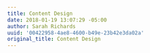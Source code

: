 ```yaml
---
title: Content Design
date: 2018-01-19 13:07:29 -05:00
author: Sarah Richards
uuid: '00422958-4ae8-4600-b49e-23b42e3da02a'
original_title: Content Design
---
```


